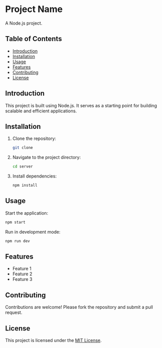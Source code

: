 # Project Name

A Node.js project.

## Table of Contents
- [Introduction](#introduction)
- [Installation](#installation)
- [Usage](#usage)
- [Features](#features)
- [Contributing](#contributing)
- [License](#license)

## Introduction

This project is built using Node.js. It serves as a starting point for building scalable and efficient applications.

## Installation

1. Clone the repository:
    ```bash
    git clone 
    ```
2. Navigate to the project directory:
    ```bash
    cd server
    ```
3. Install dependencies:
    ```bash
    npm install
    ```

## Usage

Start the application:
```bash
npm start
```

Run in development mode:
```bash
npm run dev
```

## Features

- Feature 1
- Feature 2
- Feature 3

## Contributing

Contributions are welcome! Please fork the repository and submit a pull request.

## License

This project is licensed under the [MIT License](LICENSE).